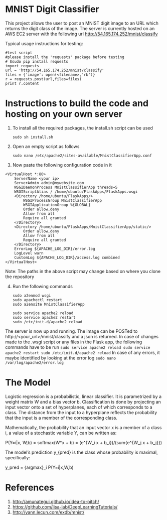 # MNIST Digit Classifier

This project allows the user to post an MNIST digit image to an URL which returns the digit class of the image. The server is currently hosted on an AWS EC2 server with the following url 
http://54.165.174.252/mnist/classify

Typical usage instructions for testing:

    #test script
    #please install the 'requests' package before testing
    # $sudo pip install requests 
    import requests
    url = 'http://54.165.174.252/mnist/classify'
    files = {'image': open(<filename>,'rb')}
    r = requests.post(url,files=files)
    print r.content
 
# Instructions to build the code and hosting on your own server

1. To install all the required packages, the install.sh script can be used <br />
   ```
   sudo sh install.sh
   ```
2. Open an empty script as follows <br />
   ```
   sudo nano /etc/apache2/sites-available/MnistClassifierApp.conf
   ```
3. Now paste the following configuration code in it

```
<VirtualHost *:80>
    ServerName <your ip>
    ServerAdmin admin@mywebsite.com
    WSGIDaemonProcess MnistClassifierApp threads=5
    WSGIScriptAlias / /home/ubuntu/FlaskApps/FlaskApps.wsgi
    <Directory /home/ubuntu/FlaskApps/>
        WSGIProcessGroup MnistClassifierApp
        WSGIApplicationGroup %{GLOBAL}
        Order allow,deny
        Allow from all
        Require all granted
    </Directory>
    <Directory /home/ubuntu/FlaskApps/MnistClassifierApp/static/>
        Order allow,deny
        Allow from all
        Require all granted
    </Directory>
    ErrorLog ${APACHE_LOG_DIR}/error.log
    LogLevel warn
    CustomLog ${APACHE_LOG_DIR}/access.log combined
</VirtualHost>
```
Note: The paths in the above script may change based on where you clone the repository   

4. Run the following commands <br />

    ```
    sudo a2enmod wsgi 
    sudo apachectl restart
    sudo a2ensite MnistClassifierApp
    
    sudo service apache2 reload
    sudo service apache2 restart
    sudo /etc/init.d/apache2 reload
    ```
The server is now up and running. The image can be POSTed to http://<your_url>/mnist/classify and a json is returned. In case of    changes made to the .wsgi script or any files in the Flask app, the following commands have to be run
    ```
    sudo service apache2 reload
    sudo service apache2 restart
    sudo /etc/init.d/apache2 reload
    ```
In case of any errors, it maybe identified by looking at the error log
    ```
    sudo nano /var/log/apache2/error.log
    ```
    

# The Model


Logistic regression is a probabilistic, linear classifier. It is parametrized by a weight matrix W and a bias vector b. Classification is done by projecting an input vector onto a set of hyperplanes, each of which corresponds to a class. The distance from the input to a hyperplane reflects the probability that the input is a member of the corresponding class.

Mathematically, the probability that an input vector x is a member of a class i, a value of a stochastic variable Y, can be written as:

P(Y=i|x, W,b) = softmax(W*x + b) 
              = (e^{W_i x + b_i})/(sum{e^{W_j x + b_j}})
              
The model’s prediction y_{pred} is the class whose probability is maximal, specifically:

y_pred = {argmax}_i P(Y=i|x,W,b)

# References
1. http://amunategui.github.io/idea-to-pitch/
2. https://github.com/lisa-lab/DeepLearningTutorials/
3. http://yann.lecun.com/exdb/mnist/
